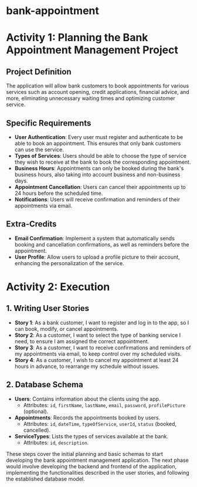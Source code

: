 # bank-appointment

# Activity 1: Planning the Bank Appointment Management Project

## Project Definition

The application will allow bank customers to book appointments for various services such as account opening, credit applications, financial advice, and more, eliminating unnecessary waiting times and optimizing customer service.

## Specific Requirements

- **User Authentication**: Every user must register and authenticate to be able to book an appointment. This ensures that only bank customers can use the service.
- **Types of Services**: Users should be able to choose the type of service they wish to receive at the bank to book the corresponding appointment.
- **Business Hours**: Appointments can only be booked during the bank's business hours, also taking into account business and non-business days.
- **Appointment Cancellation**: Users can cancel their appointments up to 24 hours before the scheduled time.
- **Notifications**: Users will receive confirmation and reminders of their appointments via email.

## Extra-Credits

- **Email Confirmation**: Implement a system that automatically sends booking and cancellation confirmations, as well as reminders before the appointment.
- **User Profile**: Allow users to upload a profile picture to their account, enhancing the personalization of the service.

# Activity 2: Execution

## 1. Writing User Stories

- **Story 1**: As a bank customer, I want to register and log in to the app, so I can book, modify, or cancel appointments.
- **Story 2**: As a customer, I want to select the type of banking service I need, to ensure I am assigned the correct appointment.
- **Story 3**: As a customer, I want to receive confirmations and reminders of my appointments via email, to keep control over my scheduled visits.
- **Story 4**: As a customer, I wish to cancel my appointment at least 24 hours in advance, to rearrange my schedule without issues.

## 2. Database Schema

- **Users**: Contains information about the clients using the app.
  - Attributes: `id`, `firstName`, `lastName`, `email`, `password`, `profilePicture` (optional).
- **Appointments**: Records the appointments booked by users.
  - Attributes: `id`, `dateTime`, `typeOfService`, `userId`, `status` (booked, cancelled).
- **ServiceTypes**: Lists the types of services available at the bank.
  - Attributes: `id`, `description`.

These steps cover the initial planning and basic schemas to start developing the bank appointment management application. The next phase would involve developing the backend and frontend of the application, implementing the functionalities described in the user stories, and following the established database model.
